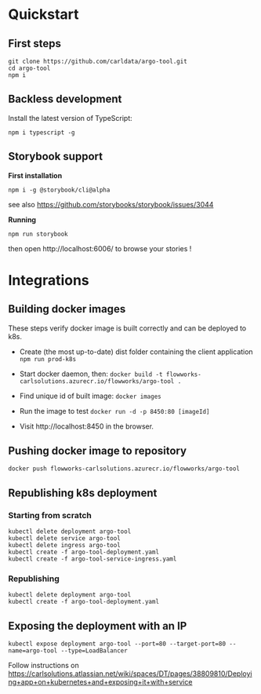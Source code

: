 # Quickstart

## First steps

```
git clone https://github.com/carldata/argo-tool.git
cd argo-tool
npm i
```

## Backless development

Install the latest version of TypeScript:
```
npm i typescript -g
```

## Storybook support

**First installation**

```
npm i -g @storybook/cli@alpha
```
see also https://github.com/storybooks/storybook/issues/3044

**Running**

```
npm run storybook
```
then open http://localhost:6006/ to browse your stories !

# Integrations

## Building docker images

These steps verify docker image is built correctly and can be deployed to k8s.

* Create (the most up-to-date) dist folder containing the client application
`npm run prod-k8s`

* Start docker daemon, then:
`docker build -t flowworks-carlsolutions.azurecr.io/flowworks/argo-tool .`

* Find unique id of built image:
`docker images`

* Run the image to test
`docker run -d -p 8450:80 [imageId]`

* Visit http://localhost:8450 in the browser.

## Pushing docker image to repository

```
docker push flowworks-carlsolutions.azurecr.io/flowworks/argo-tool
```

## Republishing k8s deployment

### Starting from scratch

```
kubectl delete deployment argo-tool
kubectl delete service argo-tool
kubectl delete ingress argo-tool
kubectl create -f argo-tool-deployment.yaml
kubectl create -f argo-tool-service-ingress.yaml
```

### Republishing

```
kubectl delete deployment argo-tool
kubectl create -f argo-tool-deployment.yaml
```

## Exposing the deployment with an IP

```
kubectl expose deployment argo-tool --port=80 --target-port=80 --name=argo-tool --type=LoadBalancer
```

Follow instructions on https://carlsolutions.atlassian.net/wiki/spaces/DT/pages/38809810/Deploying+app+on+kubernetes+and+exposing+it+with+service